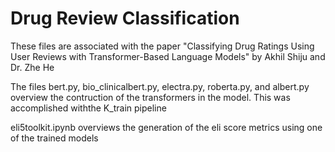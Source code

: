 # Drug Review Classification
These files are associated with the paper "Classifying Drug Ratings Using User Reviews with Transformer-Based Language Models" by Akhil Shiju and Dr. Zhe He

The files bert.py, bio_clinicalbert.py, electra.py, roberta.py, and albert.py overview the contruction of the transformers in the model. This was accomplished withthe K_train pipeline

eli5toolkit.ipynb overviews the generation of the eli score metrics using one of the trained models
